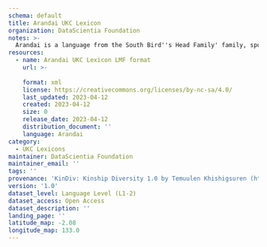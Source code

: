 ```yaml
---
schema: default
title: Arandai UKC Lexicon
organization: DataScientia Foundation
notes: >-
  Arandai is a language from the South Bird''s Head Family' family, spoken in Oceania. The UKC Lexicon of Arandai is represented as a lexico-semantic network. It consists of words, word senses, synsets, as well as sense-level and synset-level relationships.
resources:
  - name: Arandai UKC Lexicon LMF format
    url: >-
      
    format: xml
    license: https://creativecommons.org/licenses/by-nc-sa/4.0/
    last_updated: 2023-04-12
    created: 2023-04-12
    size: 0
    release_date: 2023-04-12
    distribution_document: ''
    language: Arandai
category:
  - UKC Lexicons
maintainer: DataScientia Foundation
maintainer_email: ''
tags: ''
provenance: 'KinDiv: Kinship Diversity 1.0 by Temuulen Khishigsuren (http://ukc.disi.unitn.it/index.php/kinship/); Princeton WordNet 2.1 by Princeton University (https://wordnet.princeton.edu)'
version: '1.0'
dataset_level: Language Level (L1-2)
dataset_access: Open Access
dataset_description: ''
landing_page: ''
latitude_map: -2.08
longitude_map: 133.0
---
```

